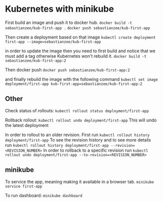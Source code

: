# Kubernetes with minikube

First build an image and push it to docker hub.
`docker build -t sebastianzee/kub-first-app .`
`docker push sebastianzee/kub-first-app`

Then create a deployment based on that image
`kubectl create deployment first-app --image=sebastianzee/kub-first-app`

in order to update the image then you need to first build and notice that we must add a tag otherwise Kubernetes won't rebuild it.
`docker build -t sebastianzee/kub-first-app:2`

Then docker push
`docker push sebastianzee/kub-first-app:2`

and finally rebuild the image with the following command
`kubectl set image deployment/first-app kub-first-app=sebastianzee/kub-first-app:2`

## Other
Check status of rollouts:
`kubectl rollout status deployment/first-app`

Rollback rollout:
`kubectl rollout undo deployment/first-app`
This will undo the latest deployment

In order to rollout to an older revision. First run 
`kubectl rollout history deployment/first-app`
To see the revision history and to see more details run
`kubectl rollout history deployment/first-app --revision=<REVISION_NUMBER>`
In order to rollback to a specific revision run
`kubectl rollout undo deployment/first-app --to-revision=<REVISION_NUMBER>`

## minikube
To service the app, meaning making it available in a browser tab.
`minikube service first-app`

To run dashboard:
`minikube dashboard`

